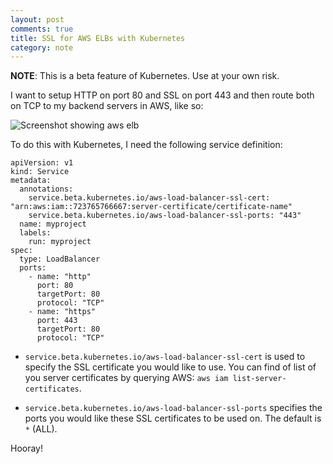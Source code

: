```yaml
---
layout: post
comments: true
title: SSL for AWS ELBs with Kubernetes
category: note
---
```


**NOTE**: This is a beta feature of Kubernetes. Use at your own risk.


I want to setup HTTP on port 80 and SSL on port 443 and then route both on TCP
to my backend servers in AWS, like so:

<p><img src="{{ site.file }}/k8s-aws-elb.png" alt="Screenshot showing aws elb"></p>

To do this with Kubernetes, I need the following service definition:

```
apiVersion: v1
kind: Service
metadata:
  annotations:
    service.beta.kubernetes.io/aws-load-balancer-ssl-cert: "arn:aws:iam::723765766667:server-certificate/certificate-name"
    service.beta.kubernetes.io/aws-load-balancer-ssl-ports: "443"
  name: myproject
  labels:
    run: myproject
spec:
  type: LoadBalancer
  ports:
    - name: "http"
      port: 80
      targetPort: 80
      protocol: "TCP"
    - name: "https"
      port: 443
      targetPort: 80
      protocol: "TCP"
```

- `service.beta.kubernetes.io/aws-load-balancer-ssl-cert` is used to specify the
SSL certificate you would like to use. You can find of list of you server
certificates by querying AWS: `aws iam list-server-certificates`.

- `service.beta.kubernetes.io/aws-load-balancer-ssl-ports` specifies the ports
you would like these SSL certificates to be used on. The default is `*` (ALL).


Hooray!
